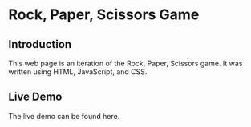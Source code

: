 # Rock, Paper, Scissors Game

## Introduction
This web page is an iteration of the Rock, Paper, Scissors game. It was written using HTML, JavaScript, and CSS.

## Live Demo
The live demo can be found here.
